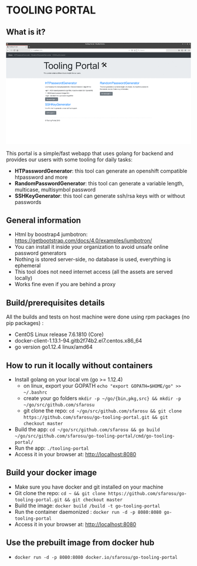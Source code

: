 # TOOLING PORTAL

## What is it?

![Dashboard](web/assets/custom/img/preview.gif "Dashboard")

This portal is a simple/fast webapp that uses golang for backend and provides our users with some tooling for daily tasks:

- **HTPasswordGenerator**: this tool can generate an openshift compatible htpassword and more
- **RandomPasswordGenerator**: this tool can generate a variable length, multicase, multisymbol password
- **SSHKeyGenerator**: this tool can generate ssh/rsa keys with or without passwords

## General information

- Html by boostrap4 jumbotron: https://getbootstrap.com/docs/4.0/examples/jumbotron/ 
- You can install it inside your organization to avoid unsafe online password generators
- Nothing is stored server-side, no database is used, everything is ephemeral
- This tool does not need internet access (all the assets are served locally)
- Works fine even if you are behind a proxy

## Build/prerequisites details

All the builds and tests on host machine were done using rpm packages (no pip packages) :

- CentOS Linux release 7.6.1810 (Core)
- docker-client-1.13.1-94.gitb2f74b2.el7.centos.x86_64
- go version go1.12.4 linux/amd64

## How to run it locally without containers

- Install golang on your local vm (go >= 1.12.4)
	- on linux, export your GOPATH `echo "export GOPATH=$HOME/go" >> ~/.bashrc`
	- create your go folders `mkdir -p ~/go/{bin,pkg,src} && mkdir -p ~/go/src/github.com/sfarosu`
	- git clone the repo: `cd ~/go/src/github.com/sfarosu && git clone https://github.com/sfarosu/go-tooling-portal.git && git checkout master`
- Build the app: `cd ~/go/src/github.com/sfarosu && go build ~/go/src/github.com/sfarosu/go-tooling-portal/cmd/go-tooling-portal/`
- Run the app: `./tooling-portal`
- Access it in your browser at: [http://localhost:8080](http://localhost:8080)

## Build your docker image

- Make sure you have docker and git installed on your machine
- Git clone the repo: `cd ~ && git clone https://github.com/sfarosu/go-tooling-portal.git && git checkout master`
- Build the image: `docker build /build -t go-tooling-portal`
- Run the container daemonized : `docker run -d -p 8080:8080 go-tooling-portal`
- Access it in your browser at: [http://localhost:8080](http://localhost:8080)

## Use the prebuilt image from docker hub

- `docker run -d -p 8080:8080 docker.io/sfarosu/go-tooling-portal`
